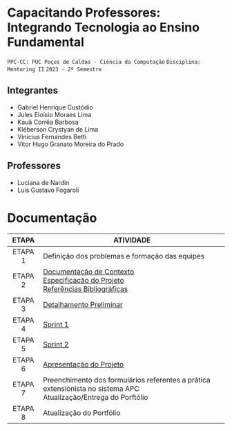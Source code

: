 # Capacitando Professores: Integrando Tecnologia ao Ensino Fundamental

`PPC-CC: PUC Poços de Caldas - Ciência da Computação`
`Disciplina: Mentoring II`
`2023 - 2º Semestre`

## Integrantes

- Gabriel Henrique Custódio
- Jules Eloísio Moraes Lima
- Kauã Corrêa Barbosa
- Kléberson Crystyan de Lima
- Vinícius Fernandes Betti
- Vitor Hugo Granato Moreira do Prado

## Professores

- Luciana de Nardin
- Luis Gustavo Fogaroli

# Documentação

| ETAPA | ATIVIDADE |
| :---: | --------- |
| ETAPA 1 | Definição dos problemas e formação das equipes |
| ETAPA 2 | <a href = "docs/1 - Documentação de Contexto.md"> Documentação de Contexto </a> <br> <a href = "docs/2 - Especificação do Projeto.md"> Especificação do Projeto </a> <br> <a href = "docs/7 - Referências.md"> Referências Bibliográficas </a> |
| ETAPA 3 | <a href = "docs/3 - Detalhamento Preliminar.md"> Detalhamento Preliminar </a> |
| ETAPA 4 | <a href = "docs/4 - Sprint 1.md"> Sprint 1 </a> |
| ETAPA 5 | <a href = "docs/5 - Sprint 2.md"> Sprint 2 </a> |
| ETAPA 6 | <a href = "docs/6 - Apresentação do Projeto.md"> Apresentação do Projeto </a> |
| ETAPA 7 | Preenchimento dos formulários referentes a prática extensionista no sistema APC <br> Atualização/Entrega do Porftólio |
| ETAPA 8 | Atualização do Portfólio |

